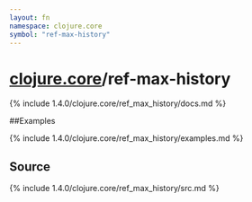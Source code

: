 ```yaml
---
layout: fn
namespace: clojure.core
symbol: "ref-max-history"
---
```


# [clojure.core](../)/ref-max-history

{% include 1.4.0/clojure.core/ref_max_history/docs.md %}

##Examples

{% include 1.4.0/clojure.core/ref_max_history/examples.md %}
## Source
{% include 1.4.0/clojure.core/ref_max_history/src.md %}

